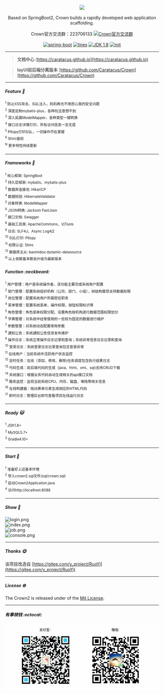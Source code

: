 <p align="center">
    <img src="https://raw.githubusercontent.com/Caratacus/Crown/master/Crown.png" width="300">
    <p align="center">
        Based on SpringBoot2, Crown builds a rapidly developed web application scaffolding.
        <br>      
        <br>      
        <span>
            <span>
                Crown官方交流群：223706133
            </span>
            <span>
                <a target="_blank" href="https://shang.qq.com/wpa/qunwpa?idkey=180c0eb468ec425c7208f49f142e4057f3f83a2fdabfe07ccb4606a414cd6413">
                <img border="0" src="https://pub.idqqimg.com/wpa/images/group.png" alt="Crown官方交流群" title="Crown官方交流群"></a>
            </span>
        </span>
        <br>
        <br>
        <a href="https://spring.io/projects/spring-boot">
        <img src="https://img.shields.io/badge/spring--boot-2.1.8.RELEASE-blue.svg" alt="spring-boot" title="spring-boot"></a>
		<a href="https://github.com/Caratacus/Crown2">
        <img src="https://tokei.rs/b1/github/Caratacus/Crown2?category=lines" alt="lines" title="lines"></a>
		<a href="https://github.com/Caratacus/Crown2">
		<img src="https://img.shields.io/badge/JDK-1.8-green.svg" alt="JDK 1.8" title="JDK 1.8"></a>
		<a href="https://mit-license.org">
        <img src="https://img.shields.io/cocoapods/l/Alamofire.svg?style=flat" alt="mit" title="mit"></a>
    </p>
</p>

-----------------------------------------------------------------------------------------------

> **文档中心** [https://caratacus.github.io](https://caratacus.github.io)

> **layUI前后端分离版本** [https://github.com/Caratacus/Crown](https://github.com/Caratacus/Crown)

-----------------------------------------------------------------------------------------------
##### Feature :rocket:
<sup>
<sup>1</sup> 防止XSS攻击、SQL注入，妈妈再也不用担心我的安全问题 <br/>
<sup>2</sup> 深度定制mybatis-plus，各种玩法意想不到 <br/>
<sup>3</sup> 深入拓展ModelMapper，各种类型一键转换 <br/>
<sup>4</sup> 接口日志详情打印，所有访问信息一览无遗 <br/>
<sup>5</sup> P6spy打印SQL，一切操作尽在掌握 <br/>
<sup>6</sup> Shiro鉴权 <br/>
<sup>N</sup> 更多特性持续更新 <br/>
</sup>

-----------------------------------------------------------------------------------------------
##### Frameworks :microscope:
<sup>
<sup>1</sup> 核心框架: SpringBoot <br/>
<sup>2</sup> 持久层框架: mybatis、mybatis-plus <br/>
<sup>3</sup> 数据库连接池: HikariCP <br/>
<sup>4</sup> 数据校验: HibernateValidator <br/>
<sup>5</sup> 对象转换: ModelMapper <br/>
<sup>6</sup> JSON转换: Jackson FastJson<br/>
<sup>7</sup> 接口文档: Swagger <br/>
<sup>8</sup> 基础工具类: ApacheCommons、VjTools <br/>
<sup>9</sup> 日志: SLF4J、Async Log4j2 <br/>
<sup>10</sup> SQL打印: P6spy <br/>
<sup>11</sup> 权限认证: Shiro <br/>
<sup>12</sup> 数据库主从: baomidou dynamic-datasource <br/>
<sup>N</sup> 以上依赖基本都会升级为最新版本 <br/>
</sup>

##### Function :neckbeard:
<sup>
<sup>1</sup> 用户管理：用户是系统操作者，该功能主要完成系统用户配置 <br/>
<sup>2</sup> 部门管理：配置系统组织机构（公司、部门、小组），树结构展现支持数据权限 <br/>
<sup>3</sup> 岗位管理：配置系统用户所属担任职务 <br/>
<sup>4</sup> 菜单管理：配置系统菜单，操作权限，按钮权限标识等 <br/>
<sup>5</sup> 角色管理：角色菜单权限分配、设置角色按机构进行数据范围权限划分 <br/>
<sup>6</sup> 字典管理：对系统中经常使用的一些较为固定的数据进行维护 <br/>
<sup>7</sup> 参数管理：对系统动态配置常用参数 <br/>
<sup>8</sup> 通知公告：系统通知公告信息发布维护 <br/>
<sup>9</sup> 操作日志：系统正常操作日志记录和查询；系统异常信息日志记录和查询 <br/>
<sup>10</sup> 登录日志：系统登录日志记录查询包含登录异常 <br/>
<sup>11</sup> 在线用户：当前系统中活跃用户状态监控 <br/>
<sup>12</sup> 定时任务：在线（添加、修改、删除)任务调度包含执行结果日志 <br/>
<sup>13</sup> 代码生成：前后端代码的生成（java、html、xml、sql)支持CRUD下载 <br/>
<sup>14</sup> 系统接口：根据业务代码自动生成相关的api接口文档 <br/>
<sup>15</sup> 服务监控：监视当前系统CPU、内存、磁盘、堆栈等相关信息 <br/>
<sup>16</sup> 在线构建器：拖动表单元素生成相应的HTML代码 <br/>
<sup>17</sup> 即时日志：管理后台即可查看项目在线运行日志 <br/>
</sup>

-----------------------------------------------------------------------------------------------
##### Ready :cat:
<sup>
<sup>1</sup> JDK1.8+ <br/>
<sup>2</sup> MySQL5.7+ <br/>
<sup>3</sup> Gradle4.10+ <br/>
</sup>

-----------------------------------------------------------------------------------------------
##### Start :dog:
<sup>
<sup>1</sup> 准备好上述基本环境 <br/>
<sup>2</sup> 导入crown2.sql文件(sql/crown.sql) <br/>
<sup>3</sup> 启动Crown2Application.java <br/>
<sup>4</sup> 访问http://localhost:8088 <br/>
</sup>

-----------------------------------------------------------------------------------------------
##### Show :palm_tree:

![login.png](https://images.gitee.com/uploads/images/2019/0723/184701_e503cdb9_620321.png)
<br>
![index.png](https://images.gitee.com/uploads/images/2019/0725/130956_17cb391a_620321.png)
<br>
![job.png](https://images.gitee.com/uploads/images/2019/0725/131034_d7b84efd_620321.png)
<br>
![console.png](https://images.gitee.com/uploads/images/2019/0725/131105_7bdbb649_620321.png)
<br>

-----------------------------------------------------------------------------------------------
##### Thanks :yum:

  该项目改造自 [https://gitee.com/y_project/RuoYi](https://gitee.com/y_project/RuoYi)

-----------------------------------------------------------------------------------------------
##### License :globe_with_meridians:

   The Crown2 is released under of the [Mit License](https://mit-license.org). <br/>

-----------------------------------------------------------------------------------------------
##### 有事烧钱 :octocat:

<img src="https://raw.githubusercontent.com/Caratacus/Resource/master/pay.jpg" alt="pay.jpg" width="650" hight="150">